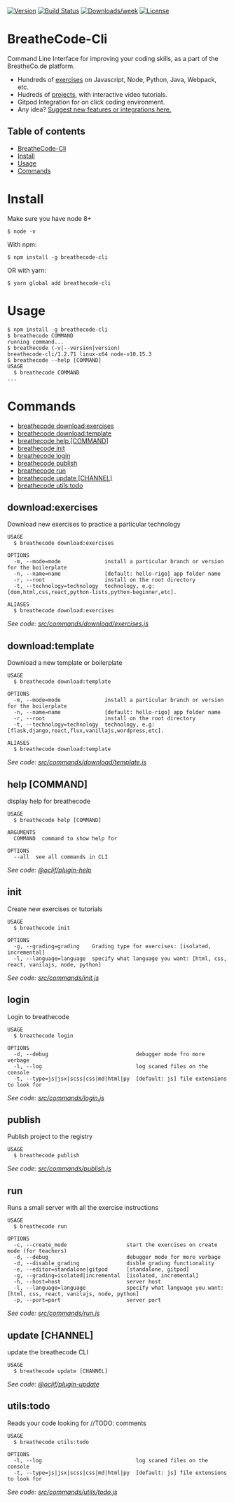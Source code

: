 [![Version](https://img.shields.io/npm/v/breathecode-cli.svg)](https://npmjs.org/package/breathecode-cli)
[![Build Status](https://travis-ci.org/breatheco-de/breathecode-cli.svg?branch=master)](https://travis-ci.org/breatheco-de/breathecode-cli)
[![Downloads/week](https://img.shields.io/npm/dw/@breathecode/breathecode-cli.svg)](https://npmjs.org/package/breathecode-cli)
[![License](https://img.shields.io/npm/l/breathecode-cli.svg)](https://breatheco.de/terms-and-conditions/)
# BreatheCode-Cli

Command Line Interface for improving your coding skills, as a part of the BreatheCo.de platform.
- Hundreds of [exercises](https://breatheco.de/interactive-exercises) on Javascript, Node, Python, Java, Webpack, etc.
- Hudreds of [projects](https://projects.breatheco.de/), with interactive video tutorials.
- Gitpod Integration for on click coding environment.
- Any idea? [Suggest new features or integrations here.](https://github.com/breatheco-de/breathecode-cli/issues/new)

## Table of contents

<!-- toc -->
* [BreatheCode-Cli](#breathe-code-cli)
* [Install](#install)
* [Usage](#usage)
* [Commands](#commands)
<!-- tocstop -->
<!-- install -->
# Install

Make sure you have node 8+
```
$ node -v
```
With npm:
```
$ npm install -g breathecode-cli
```
OR with yarn:
```
$ yarn global add breathecode-cli
```

<!-- installstop -->
<!-- usage -->
# Usage

```sh-session
$ npm install -g breathecode-cli
$ breathecode COMMAND
running command...
$ breathecode (-v|--version|version)
breathecode-cli/1.2.71 linux-x64 node-v10.15.3
$ breathecode --help [COMMAND]
USAGE
  $ breathecode COMMAND
...
```
<!-- usagestop -->
<!-- commands -->
# Commands

* [breathecode download:exercises](#downloadexercises)
* [breathecode download:template](#downloadtemplate)
* [breathecode help [COMMAND]](#help-command)
* [breathecode init](#init)
* [breathecode login](#login)
* [breathecode publish](#publish)
* [breathecode run](#run)
* [breathecode update [CHANNEL]](#update-channel)
* [breathecode utils:todo](#utilstodo)
## download:exercises

Download new exercises to practice a particular technology

```
USAGE
  $ breathecode download:exercises

OPTIONS
  -m, --mode=mode              install a particular branch or version for the boilerplate
  -n, --name=name              [default: hello-rigo] app folder name
  -r, --root                   install on the root directory
  -t, --technology=technology  technology, e.g: [dom,html,css,react,python-lists,python-beginner,etc].

ALIASES
  $ breathecode download:exercises
```

_See code: [src/commands/download/exercises.js](https://github.com/breatheco-de/breathecode-cli/blob/v1.2.71/src/commands/download/exercises.js)_

## download:template

Download a new template or boilerplate

```
USAGE
  $ breathecode download:template

OPTIONS
  -m, --mode=mode              install a particular branch or version for the boilerplate
  -n, --name=name              [default: hello-rigo] app folder name
  -r, --root                   install on the root directory
  -t, --technology=technology  technology, e.g: [flask,django,react,flux,vanillajs,wordpress,etc].

ALIASES
  $ breathecode download:template
```

_See code: [src/commands/download/template.js](https://github.com/breatheco-de/breathecode-cli/blob/v1.2.71/src/commands/download/template.js)_

## help [COMMAND]

display help for breathecode

```
USAGE
  $ breathecode help [COMMAND]

ARGUMENTS
  COMMAND  command to show help for

OPTIONS
  --all  see all commands in CLI
```

_See code: [@oclif/plugin-help](https://github.com/oclif/plugin-help/blob/v2.2.1/src/commands/help.ts)_

## init

Create new exercises or tutorials

```
USAGE
  $ breathecode init

OPTIONS
  -g, --grading=grading    Grading type for exercises: [isolated, incremental]
  -l, --language=language  specify what language you want: [html, css, react, vanilajs, node, python]
```

_See code: [src/commands/init.js](https://github.com/breatheco-de/breathecode-cli/blob/v1.2.71/src/commands/init.js)_

## login

Login to breathecode

```
USAGE
  $ breathecode login

OPTIONS
  -d, --debug                            debugger mode fro more verbage
  -l, --log                              log scaned files on the console
  -t, --type=js|jsx|scss|css|md|html|py  [default: js] file extensions to look for
```

_See code: [src/commands/login.js](https://github.com/breatheco-de/breathecode-cli/blob/v1.2.71/src/commands/login.js)_

## publish

Publish project to the registry

```
USAGE
  $ breathecode publish
```

_See code: [src/commands/publish.js](https://github.com/breatheco-de/breathecode-cli/blob/v1.2.71/src/commands/publish.js)_

## run

Runs a small server with all the exercise instructions

```
USAGE
  $ breathecode run

OPTIONS
  -c, --create_mode                   start the exercises on create mode (for teachers)
  -d, --debug                         debugger mode for more verbage
  -d, --disable_grading               disble grading functionality
  -e, --editor=standalone|gitpod      [standalone, gitpod]
  -g, --grading=isolated|incremental  [isolated, incremental]
  -h, --host=host                     server host
  -l, --language=language             specify what language you want: [html, css, react, vanilajs, node, python]
  -p, --port=port                     server port
```

_See code: [src/commands/run.js](https://github.com/breatheco-de/breathecode-cli/blob/v1.2.71/src/commands/run.js)_

## update [CHANNEL]

update the breathecode CLI

```
USAGE
  $ breathecode update [CHANNEL]
```

_See code: [@oclif/plugin-update](https://github.com/oclif/plugin-update/blob/v1.3.9/src/commands/update.ts)_

## utils:todo

Reads your code looking for //TODO: comments

```
USAGE
  $ breathecode utils:todo

OPTIONS
  -l, --log                              log scaned files on the console
  -t, --type=js|jsx|scss|css|md|html|py  [default: js] file extensions to look for
```

_See code: [src/commands/utils/todo.js](https://github.com/breatheco-de/breathecode-cli/blob/v1.2.71/src/commands/utils/todo.js)_
<!-- commandsstop -->

